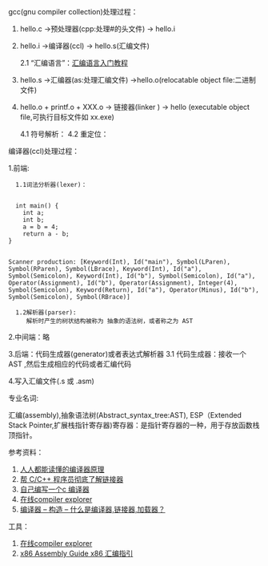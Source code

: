 gcc(gnu compiler collection)处理过程：
1. hello.c ->预处理器(cpp:处理#的头文件) -> hello.i 
2. hello.i ->编译器(ccl) -> hello.s(汇编文件)

      2.1 “汇编语言”：<a href="http://www.ruanyifeng.com/blog/2018/01/assembly-language-primer.html">汇编语言入门教程</a>
      
3. hello.s ->汇编器(as:处理汇编文件) ->hello.o(relocatable object file:二进制文件)
4. hello.o + printf.o + XXX.o -> 链接器(linker ) -> hello (executable object file,可执行目标文件如 xx.exe)

      4.1 符号解析：
      4.2 重定位：



编译器(ccl)处理过程：

1.前端:

      1.1词法分析器(lexer)：
      
      
<code>
  int main() {
    int a;
    int b;
    a = b = 4;
    return a - b;
}
 
Scanner production:
[Keyword(Int), Id("main"), Symbol(LParen), Symbol(RParen), Symbol(LBrace), Keyword(Int), Id("a"), Symbol(Semicolon), Keyword(Int), Id("b"), Symbol(Semicolon), Id("a"), Operator(Assignment), Id("b"),
Operator(Assignment), Integer(4), Symbol(Semicolon), Keyword(Return), Id("a"), Operator(Minus), Id("b"), Symbol(Semicolon), Symbol(RBrace)]
</code>
    
      1.2解析器(parser):
         解析时产生的树状结构被称为 抽象的语法树，或者称之为 AST
      
2.中间端：略

3.后端：代码生成器(generator)或者表达式解析器
        3.1 代码生成器：接收一个 AST ,然后生成相应的代码或者汇编代码
        
4.写入汇编文件(.s 或 .asm)





专业名词:

汇编(assembly),抽象语法树(Abstract_syntax_tree:AST),
ESP（Extended Stack Pointer,扩展栈指针寄存器)寄存器：是指针寄存器的一种，用于存放函数栈顶指针。

参考资料：
1. <a href="http://blog.jobbole.com/114466/">人人都能读懂的编译器原理</a>
2. <a href="http://blog.jobbole.com/96225/">帮 C/C++ 程序员彻底了解链接器</a>
3. <a href="https://github.com/nlsandler/write_a_c_compiler">自己编写一个c 编译器</a>
4. <a href="https://godbolt.org/">在线compiler explorer</a> 
5. <a href='https://codeday.me/bug/20170819/56357.html'>编译器 – 构造 – 什么是编译器,链接器,加载器？</a>

工具：
1. <a href ='https://godbolt.org/'>在线compiler explorer</a>
2. <a href='http://www.cs.virginia.edu/~evans/cs216/guides/x86.html'>x86 Assembly Guide x86 汇编指引</a>
